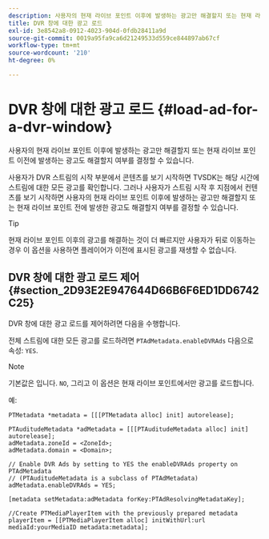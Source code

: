 ```yaml
---
description: 사용자의 현재 라이브 포인트 이후에 발생하는 광고만 해결할지 또는 현재 라이브 포인트 이전에 발생하는 광고도 해결할지 여부를 결정할 수 있습니다.
title: DVR 창에 대한 광고 로드
exl-id: 3e8542a8-0912-4023-904d-0fdb28411a9d
source-git-commit: 0019a95fa9ca6d21249533d559ce844897ab67cf
workflow-type: tm+mt
source-wordcount: '210'
ht-degree: 0%

---
```


# DVR 창에 대한 광고 로드 {#load-ad-for-a-dvr-window}

사용자의 현재 라이브 포인트 이후에 발생하는 광고만 해결할지 또는 현재 라이브 포인트 이전에 발생하는 광고도 해결할지 여부를 결정할 수 있습니다.

사용자가 DVR 스트림의 시작 부분에서 콘텐츠를 보기 시작하면 TVSDK는 해당 시간에 스트림에 대한 모든 광고를 확인합니다. 그러나 사용자가 스트림 시작 후 지점에서 컨텐츠를 보기 시작하면 사용자의 현재 라이브 포인트 이후에 발생하는 광고만 해결할지 또는 현재 라이브 포인트 전에 발생한 광고도 해결할지 여부를 결정할 수 있습니다.

>[!TIP]
>
>현재 라이브 포인트 이후의 광고를 해결하는 것이 더 빠르지만 사용자가 뒤로 이동하는 경우 이 옵션을 사용하면 플레이어가 이전에 표시된 광고를 재생할 수 없습니다.

## DVR 창에 대한 광고 로드 제어 {#section_2D93E2E947644D66B6F6ED1DD6742C25}

DVR 창에 대한 광고 로드를 제어하려면 다음을 수행합니다.

전체 스트림에 대한 모든 광고를 로드하려면 `PTAdMetadata.enableDVRAds` 다음으로 속성: `YES`.

>[!NOTE]
>
>기본값은 입니다. `NO`, 그리고 이 옵션은 현재 라이브 포인트에서만 광고를 로드합니다.

예:

```
PTMetadata *metadata = [[[PTMetadata alloc] init] autorelease]; 
 
PTAuditudeMetadata *adMetadata = [[[PTAuditudeMetadata alloc] init] autorelease];  
adMetadata.zoneId = <ZoneId>; 
adMetadata.domain = <Domain>; 
 
// Enable DVR Ads by setting to YES the enableDVRAds property on PTAdMetadata  
// (PTAuditudeMetadata is a subclass of PTAdMetadata)  
adMetadata.enableDVRAds = YES; 
 
[metadata setMetadata:adMetadata forKey:PTAdResolvingMetadataKey]; 
 
//Create PTMediaPlayerItem with the previously prepared metadata    
playerItem = [[PTMediaPlayerItem alloc] initWithUrl:url mediaId:yourMediaID metadata:metadata]; 
```

